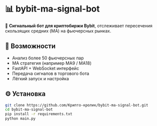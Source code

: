 # 📊 bybit-ma-signal-bot

🎯 **Сигнальный бот для криптобиржи Bybit**, отслеживает пересечения скользящих средних (MA) на фьючерсных рынках.

## 🧠 Возможности
- Анализ более 50 фьючерсных пар
- MA стратегия (например MA9 / MA18)
- FastAPI + WebSocket интерфейс
- Передача сигналов в торгового бота
- Лёгкий запуск и настройка

## ⚙️ Установка

```bash
git clone https://github.com/Крипто-кролик/bybit-ma-signal-bot.git
cd bybit-ma-signal-bot
pip install -r requirements.txt
python main.py
